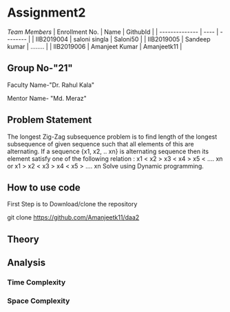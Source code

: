 # Assignment2
*Team Members*
|   Enrollment No.  |   Name   | GithubId |
|   --------------  |   ----   | -------- |
|    IIB2019004  |   saloni singla | Saloni50 |
|    IIB2019005  |   Sandeep kumar | ........ |
|    IIB2019006  |   Amanjeet Kumar | Amanjeetk11 |




## Group No-"21"

Faculty Name-"Dr. Rahul Kala"

Mentor Name- "Md. Meraz"



## Problem Statement
The longest Zig-Zag subsequence problem is to find length of the longest
subsequence of given sequence such that all elements of this are
alternating.
If a sequence {x1, x2, .. xn} is alternating sequence then its element satisfy
one of the following relation :
 x1 < x2 > x3 < x4 > x5 < …. xn or
 x1 > x2 < x3 > x4 < x5 > …. xn
Solve using Dynamic programming.


## How to use code
First Step is to Download/clone the repository

git clone https://github.com/Amanjeetk11/daa2

## Theory

         
## Analysis
### Time Complexity


### Space Complexity
